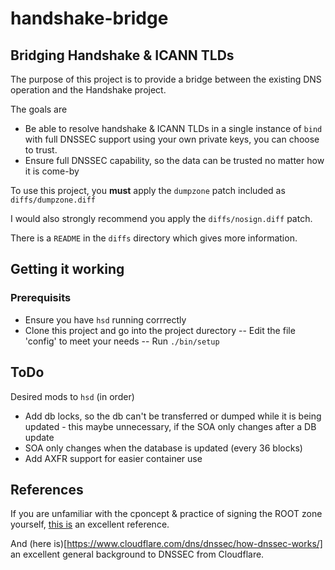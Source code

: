 # handshake-bridge
## Bridging Handshake &amp; ICANN TLDs

The purpose of this project is to provide a bridge between the existing DNS operation and the Handshake project.

The goals are
- Be able to resolve handshake & ICANN TLDs in a single instance of `bind` with full DNSSEC support using your own private keys, you can choose to trust.
- Ensure full DNSSEC capability, so the data can be trusted no matter how it is come-by

To use this project, you **must** apply the `dumpzone` patch included as `diffs/dumpzone.diff`

I would also strongly recommend you apply the `diffs/nosign.diff` patch.

There is a `README` in the `diffs` directory which gives more information.



## Getting it working

### Prerequisits

- Ensure you have `hsd` running corrrectly
- Clone this project and go into the project durectory
-- Edit the file 'config' to meet your needs
-- Run `./bin/setup`


## ToDo

Desired mods to `hsd` (in order)

- Add db locks, so the db can't be transferred or dumped while it is being updated - this maybe unnecessary,
if the SOA only changes after a DB update
- SOA only changes when the database is updated (every 36 blocks)
- Add AXFR support for easier container use


## References

If you are unfamiliar with the cponcept & practice of signing the ROOT zone yourself, 
[this is](https://dnsworkshop.de/local-augmented-root-zone.html) an excellent reference.

And (here is)[https://www.cloudflare.com/dns/dnssec/how-dnssec-works/] an excellent
general background to DNSSEC from Cloudflare.
